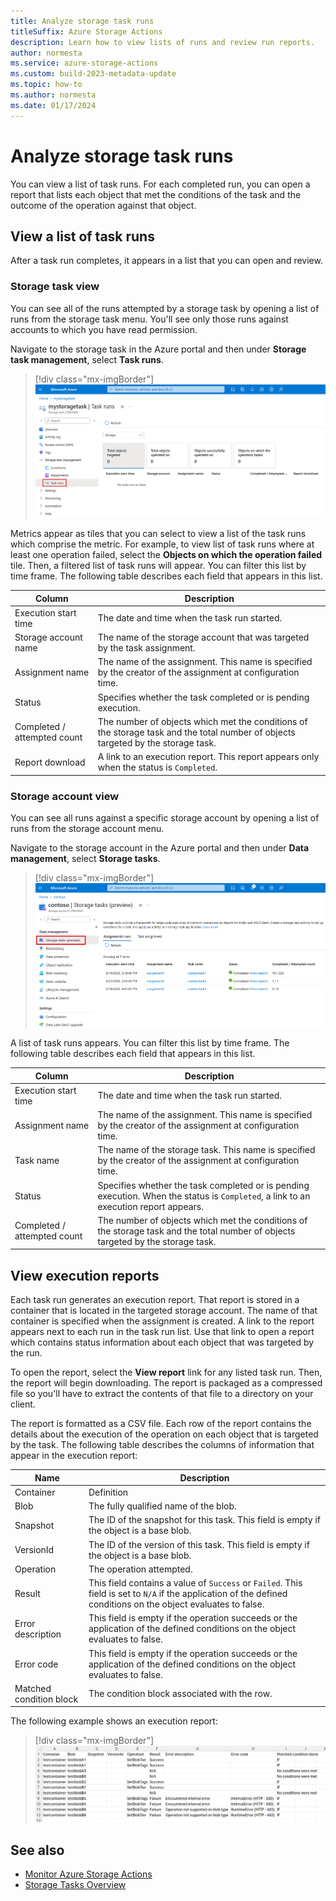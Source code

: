 ```yaml
---
title: Analyze storage task runs
titleSuffix: Azure Storage Actions
description: Learn how to view lists of runs and review run reports.
author: normesta
ms.service: azure-storage-actions
ms.custom: build-2023-metadata-update
ms.topic: how-to
ms.author: normesta
ms.date: 01/17/2024
---
```


# Analyze storage task runs

You can view a list of task runs. For each completed run, you can open a report that lists each object that met the conditions of the task and the outcome of the operation against that object.

## View a list of task runs

After a task run completes, it appears in a list that you can open and review.

### Storage task view

You can see all of the runs attempted by a storage task by opening a list of runs from the storage task menu. You'll see only those runs against accounts to which you have read permission.

Navigate to the storage task in the Azure portal and then under **Storage task management**, select **Task runs**.

> [!div class="mx-imgBorder"]
> ![Screenshot of the the storage task list when opened from a storage task.](../media/storage-tasks/storage-task-runs/storage-task-runs-storage-task-view.png)

Metrics appear as tiles that you can select to view a list of the task runs which comprise the metric. For example, to view list of task runs where at least one operation failed, select the **Objects on which the operation failed** tile. Then, a filtered list of task runs will appear. You can filter this list by time frame. The following table describes each field that appears in this list.

| Column  | Description |
|--|--|
| Execution start time | The date and time when the task run started. |
| Storage account name | The name of the storage account that was targeted by the task assignment. |
| Assignment name | The name of the assignment. This name is specified by the creator of the assignment at configuration time. |
| Status | Specifies whether the task completed or is pending execution. |
| Completed / attempted count | The number of objects which met the conditions of the storage task and the total number of objects targeted by the storage task. |
| Report download | A link to an execution report. This report appears only when the status is `Completed`.|

### Storage account view

You can see all runs against a specific storage account by opening a list of runs from the storage account menu.

Navigate to the storage account in the Azure portal and then under **Data management**, select **Storage tasks**.

> [!div class="mx-imgBorder"]
> ![Screenshot of the the storage task list when opened from a storage account.](../media/storage-tasks/storage-task-runs/storage-task-runs-storage-account-view.png)

A list of task runs appears. You can filter this list by time frame. The following table describes each field that appears in this list.

| Column  | Description |
|--|--|
| Execution start time | The date and time when the task run started. |
| Assignment name | The name of the assignment. This name is specified by the creator of the assignment at configuration time. |
| Task name | The name of the storage task. This name is specified by the creator of the assignment at configuration time. |
| Status | Specifies whether the task completed or is pending execution. When the status is `Completed`, a link to an execution report appears. |
| Completed / attempted count | The number of objects which met the conditions of the storage task and the total number of objects targeted by the storage task. |

## View execution reports

Each task run generates an execution report. That report is stored in a container that is located in the targeted storage account. The name of that container is specified when the assignment is created.  A link to the report appears next to each run in the task run list. Use that link to open a report which contains status information about each object that was targeted by the run.

To open the report, select the **View report** link for any listed task run. Then, the report will begin downloading. The report is packaged as a compressed file so you'll have to extract the contents of that file to a directory on your client.

The report is formatted as a CSV file. Each row of the report contains the details about the execution of the operation on each object that is targeted by the task. The following table describes the columns of information that appear in the execution report:

| Name | Description |
|--|--|
| Container | Definition |
| Blob | The fully qualified name of the blob. |
| Snapshot | The ID of the snapshot for this task. This field is empty if the object is a base blob.  |
| VersionId | The ID of the version of this task. This field is empty if the object is a base blob. |
| Operation | The operation attempted. |
| Result | This field contains a value of `Success` or `Failed`. This field is set to `N/A` if the application of the defined conditions on the object evaluates to false. |
| Error description | This field is empty if the operation succeeds or the application of the defined conditions on the object evaluates to false. |
| Error code | This field is empty if the operation succeeds or the application of the defined conditions on the object evaluates to false. |
| Matched condition block | The condition block associated with the row. |

The following example shows an execution report:

> [!div class="mx-imgBorder"]
> ![Screenshot of a sample execution report.](../media/storage-tasks/storage-task-runs/execution-report-example.png)

## See also

- [Monitor Azure Storage Actions](monitor-storage-tasks.md)
- [Storage Tasks Overview](../overview.md)
